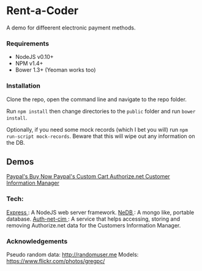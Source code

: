 # Rent-a-Coder

A demo for diffeerent electronic payment methods.


### Requirements

- NodeJS v0.10+
- NPM v1.4+
- Bower 1.3+ (Yeoman works too)


### Installation

Clone the repo, open the command line and navigate to the repo folder.

Run ```npm install``` then change directories to the ```public``` folder and run ```bower install```.

Optionally, if you need some mock records (which I bet you will) run ```npm run-script mock-records```. Beware that this will wipe out any information on the DB.



## Demos

[ Paypal's Buy Now ]( https://github.com/reneolivo/rent-a-coder/tree/dev/paypal/buy-now )
[ Paypal's Custom Cart ]( https://github.com/reneolivo/rent-a-coder/tree/dev/paypal/custom-cart )
[ Authorize.net Customer Information Manager ]( https://github.com/reneolivo/rent-a-coder/tree/dev/authorize/cim )

### Tech:

[ Express ]( http://expressjs.com ): A NodeJS web server framework.
[ NeDB ]( https://github.com/louischatriot/nedb ): A mongo like, portable database.
[ Auth-net-cim ]( https://github.com/durango/authorize-net-cim ): A service that helps accessing, storing and removing Authorize.net data for the Customers Information Manager.

### Acknowledgements

Pseudo random data: http://randomuser.me
Models: https://www.flickr.com/photos/gregpc/

